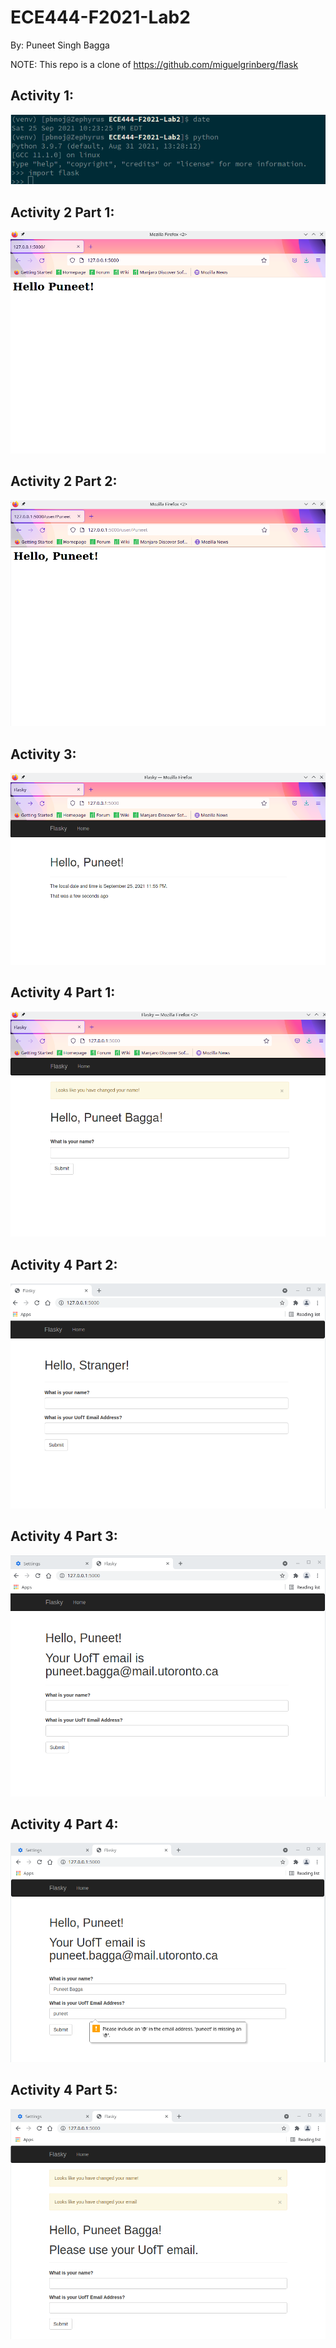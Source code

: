 # ECE444-F2021-Lab2
By: Puneet Singh Bagga

NOTE: This repo is a clone of https://github.com/miguelgrinberg/flask

## Activity 1:
![Activity1_Screenshot](./ActivityPictures/Activity1_Lab2.png)

## Activity 2 Part 1:
![Activity2_P1_Screenshot](./ActivityPictures/Activity2_Lab2.png)

## Activity 2 Part 2:
![Activity2_P2_Screenshot](./ActivityPictures/Activity2_Part2_Lab2.png)

## Activity 3:
![Activity3_P1_Screenshot](./ActivityPictures/Activity3_Lab2.png)

## Activity 4 Part 1:
![Activity4_P1_Screenshot](./ActivityPictures/Activity4_Example4-7.png)

## Activity 4 Part 2:
![Activity4_P2_Screenshot](./ActivityPictures/Activity4_Part2_1.png)

## Activity 4 Part 3:
![Activity4_P3_Screenshot](./ActivityPictures/Activity4_Part2_2.png)

## Activity 4 Part 4:
![Activity4_P4_Screenshot](./ActivityPictures/Activity4_Part2_3.png)

## Activity 4 Part 5:
![Activity4_P5_Screenshot](./ActivityPictures/Activity4_part2_4.png)
